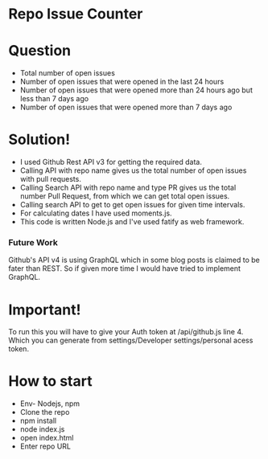 # Repo Issue Counter

# Question
- Total number of open issues
- Number of open issues that were opened in the last 24 hours
- Number of open issues that were opened more than 24 hours ago but less than 7 days ago
- Number of open issues that were opened more than 7 days ago 

# Solution!

  - I used Github Rest API v3 for getting the required data.
  - Calling API with repo name gives us the total number of open issues with pull requests.
  - Calling Search API with repo name and type PR gives us the total number Pull Request, from which we can get total open issues.
  - Calling search API to get to get open issues for given time intervals.
  - For calculating dates I have used moments.js.
  - This code is written Node.js and I've used fatify as web framework.

### Future Work
Github's API v4 is using GraphQL which in some blog posts is claimed to be fater than REST. So if given more time I would have tried to implement GraphQL.

# Important!
To run this you will have to give your Auth token at /api/github.js line 4. Which you can generate from settings/Developer settings/personal acess token.

# How to start
  - Env- Nodejs, npm
  - Clone the repo
  - npm install
  - node index.js
  - open index.html
  - Enter repo URL
  

